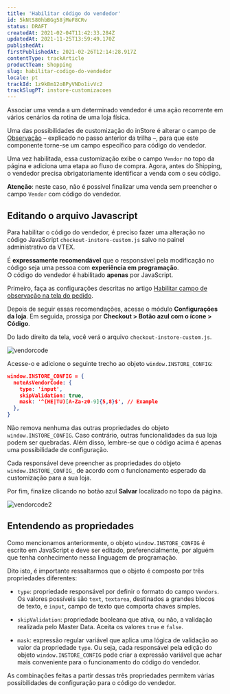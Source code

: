 ```yaml
---
title: 'Habilitar código do vendedor'
id: 5kNtS80hbBGg58jMeF8CRv
status: DRAFT
createdAt: 2021-02-04T11:42:33.284Z
updatedAt: 2021-11-25T13:59:49.170Z
publishedAt: 
firstPublishedAt: 2021-02-26T12:14:28.917Z
contentType: trackArticle
productTeam: Shopping
slug: habilitar-codigo-do-vendedor
locale: pt
trackId: 1z9kBm12oBPyVNDo1ivVc2
trackSlugPT: instore-customizacoes
---
```


Associar uma venda a um determinado vendedor é uma ação recorrente em vários cenários da rotina de uma loja física.

Uma das possibilidades de customização do inStore é alterar o campo de [Observação](https://help.vtex.com/pt/tracks/instore-customizacoes--1z9kBm12oBPyVNDo1ivVc2/8Aj21R8bll0tdrxHWjVOs) – explicado no passo anterior da trilha –, para que este componente torne-se um campo específico para código do vendedor. 

Uma vez habilitada, essa customização exibe o campo `Vendor` no topo da página e adiciona uma etapa ao fluxo de compra. Agora, antes do Shipping, o vendedor precisa obrigatoriamente identificar a venda com o seu código.

<div class="alert alert-danger">
<strong>Atenção</strong>: neste caso, não é possível finalizar uma venda sem preencher o campo <code>Vendor</code> com código do vendedor.
</div>

## Editando o arquivo Javascript

Para habilitar o código do vendedor, é preciso fazer uma alteração no código JavaScript `checkout-instore-custom.js` salvo no painel administrativo da VTEX.

<div class="alert alert-warning">
É <strong>expressamente recomendável</strong> que o responsável pela modificação no código seja uma pessoa com <strong>experiência em programação</strong>. 
</div>  

<div class="alert alert-info">
O código do vendedor é habilitado <strong>apenas</strong> por JavaScript.
</div>

Primeiro, faça as configurações descritas no artigo [Habilitar campo de observação na tela do pedido](https://help.vtex.com/pt/tracks/instore-customizacoes--1z9kBm12oBPyVNDo1ivVc2/8Aj21R8bll0tdrxHWjVOs).

Depois de seguir essas recomendações, acesse o módulo __Configurações da loja__. Em seguida, prossiga por <strong>Checkout > Botão azul com o ícone <i class="fas fa-cog"></i> > Código</strong>.

Do lado direito da tela, você verá o arquivo `checkout-instore-custom.js`. 

![vendorcode](//images.ctfassets.net/alneenqid6w5/ZvQVCvlacD2AYf9eHKcxl/53885297fc0e0882178a6230815b2b6e/vendorcode.PNG)

Acesse-o e adicione o seguinte trecho ao objeto `window.INSTORE_CONFIG`:

```json
window.INSTORE_CONFIG = {
  noteAsVendorCode: {
    type: 'input',
    skipValidation: true,
    mask: '^(HE|TU)[A-Za-z0-9]{5,8}$', // Example
  },
}
```

<div class="alert alert-danger">
Não remova nenhuma das outras propriedades do objeto <code>window.INSTORE_CONFIG</code>. Caso contrário, outras funcionalidades da sua loja podem ser quebradas. Além disso, lembre-se que o código acima é apenas uma possibilidade de configuração. 
</div>

Cada responsável deve preencher as propriedades do objeto `window.INSTORE_CONFIG_` de acordo com o funcionamento esperado da customização para a sua loja. 

Por fim, finalize clicando no botão azul __Salvar__ localizado no topo da página.

![vendorcode2](//images.ctfassets.net/alneenqid6w5/59lZVji41rXxNjVXhwC6Ae/76513fc455650813e5740e68882421dd/vendorcode2.PNG) 

## Entendendo as propriedades

Como mencionamos anteriormente, o objeto `window.INSTORE_CONFIG` é escrito em JavaScript e deve ser editado, preferencialmente, por alguém que tenha conhecimento nessa linguagem de programação.

Dito isto, é importante ressaltarmos que o objeto é composto por três propriedades diferentes:

- `type`: propriedade responsável por definir o formato do campo `Vendors`. Os valores possíveis são `text`, `textarea`, destinados a grandes blocos de texto, e `input`, campo de texto que comporta chaves simples.

- `skipValidation`: propriedade booleana que ativa, ou não, a validação realizada pelo Master Data. Aceita os valores `true` e `false`.

- `mask`: expressão regular variável que aplica uma lógica de validação ao valor da propriedade `type`. Ou seja, cada responsável pela edição do objeto `window.INSTORE_CONFIG` pode criar a expressão variável que achar mais conveniente para o funcionamento do código do vendedor.

As combinações feitas a partir dessas três propriedades permitem várias possibilidades de configuração para o código do vendedor.   

